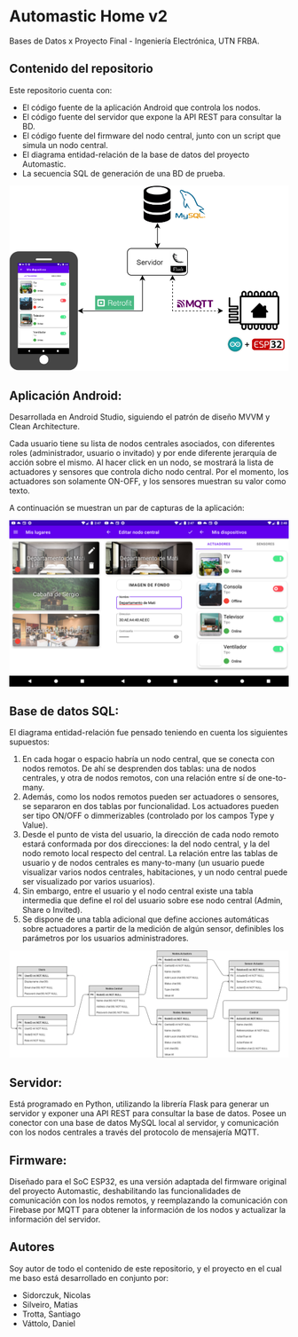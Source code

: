 
# Automastic Home v2
Bases de Datos x Proyecto Final - Ingeniería Electrónica, UTN FRBA.

## Contenido del repositorio
Este repositorio cuenta con:
- El código fuente de la aplicación Android que controla los nodos.
- El código fuente del servidor que expone la API REST para consultar la BD.
- El código fuente del firmware del nodo central, junto con un script que simula un nodo central.
- El diagrama entidad-relación de la base de datos del proyecto Automastic.
- La secuencia SQL de generación de una BD de prueba.


![BlockDiagram](./Resources/BlockDiagram.png)


## Aplicación Android:
Desarrollada en Android Studio, siguiendo el patrón de diseño MVVM y Clean Architecture. 

Cada usuario tiene su lista de nodos centrales asociados, con diferentes roles (administrador, usuario o invitado) y por ende diferente jerarquía de acción sobre el mismo. Al hacer click en un nodo, se mostrará la lista de actuadores y sensores que controla dicho nodo central. Por el momento, los actuadores son solamente ON-OFF, y los sensores muestran su valor como texto.

A continuación se muestran un par de capturas de la aplicación:

![AndroidApp](./Resources/Screenshot_App.png)



## Base de datos SQL:
El diagrama entidad-relación fue pensado teniendo en cuenta los siguientes supuestos:

 1. En cada hogar o espacio habría un nodo central, que se conecta con
    nodos remotos. De ahí se desprenden dos tablas: una de nodos
    centrales, y otra de nodos remotos, con una relación entre sí de
    one-to-many.
 2. Además, como los nodos remotos pueden ser actuadores o sensores, se separaron en dos tablas por funcionalidad. Los actuadores pueden ser tipo ON/OFF o dimmerizables (controlado por los campos Type y Value).
 3. Desde el punto de vista del usuario, la dirección de cada nodo remoto estará conformada por dos direcciones: la del nodo central, y la del nodo remoto local respecto del central. La relación entre las tablas de usuario y de nodos centrales es many-to-many (un usuario puede visualizar varios nodos centrales, habitaciones, y un nodo central puede ser visualizado por varios usuarios).
 4. Sin embargo, entre el usuario y el nodo central existe una tabla intermedia que define el rol del usuario sobre ese nodo central (Admin, Share o Invited).
 5. Se dispone de una tabla adicional que define acciones automáticas sobre actuadores a partir de la medición de algún sensor, definibles los parámetros por los usuarios administradores.


![SQL_EntityRelationDiagram](./Resources/Screenshot_Database.png)


## Servidor:
Está programado en Python, utilizando la librería Flask para generar un servidor y exponer una API REST para consultar la base de datos. Posee un conector con una base de datos MySQL local al servidor, y comunicación con los nodos centrales a través del protocolo de mensajería MQTT.

## Firmware:
Diseñado para el SoC ESP32, es una versión adaptada del firmware original del proyecto Automastic, deshabilitando las funcionalidades de comunicación con los nodos remotos, y reemplazando la comunicación con Firebase por MQTT para obtener la información de los nodos y actualizar la información del servidor.

## Autores
Soy autor de todo el contenido de este repositorio, y el proyecto en el cual me baso está desarrollado en conjunto por:
- Sidorczuk, Nicolas
- Silveiro, Matias
- Trotta, Santiago
- Váttolo, Daniel